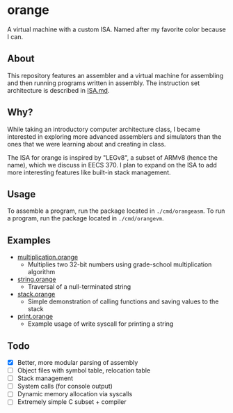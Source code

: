 # orange

A virtual machine with a custom ISA. Named after my favorite color because I can.

## About

This repository features an assembler and a virtual machine for assembling and then running programs written in assembly. The instruction set architecture is described in [ISA.md](ISA.md).

## Why?

While taking an introductory computer architecture class, I became interested in exploring more advanced assemblers and simulators than the ones that we were learning about and creating in class.

The ISA for orange is inspired by "LEGv8", a subset of ARMv8 (hence the name), which we discuss in EECS 370. I plan to expand on the ISA to add more interesting features like built-in stack management. 

## Usage

To assemble a program, run the package located in `./cmd/orangeasm`. To run a program, run the package located in `./cmd/orangevm`.

## Examples

- [multiplication.orange](./programs/multiplication.orange)
  - Multiplies two 32-bit numbers using grade-school multiplication algorithm
- [string.orange](./programs/string.orange)
  - Traversal of a null-terminated string
- [stack.orange](./programs/stack.orange)
  - Simple demonstration of calling functions and saving values to the stack
- [print.orange](./programs/print.orange)
  - Example usage of write syscall for printing a string

## Todo

- [x] Better, more modular parsing of assembly
- [ ] Object files with symbol table, relocation table
- [ ] Stack management
- [ ] System calls (for console output)
- [ ] Dynamic memory allocation via syscalls
- [ ] Extremely simple C subset + compiler
